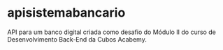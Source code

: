 # apisistemabancario
API para um banco digital criada como desafio do Módulo II do curso de Desenvolvimento Back-End da Cubos Acabemy.
